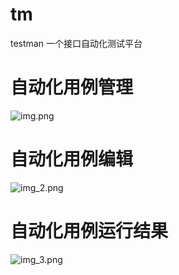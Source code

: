 # tm
testman
一个接口自动化测试平台

# 自动化用例管理
![img.png](img.png)

# 自动化用例编辑
![img_2.png](img_2.png)

# 自动化用例运行结果
![img_3.png](img_3.png)

